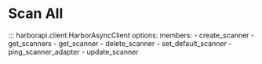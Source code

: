 # Scan All

::: harborapi.client.HarborAsyncClient
    options:
        members:
        - create_scanner
        - get_scanners
        - get_scanner
        - delete_scanner
        - set_default_scanner
        - ping_scanner_adapter
        - update_scanner
